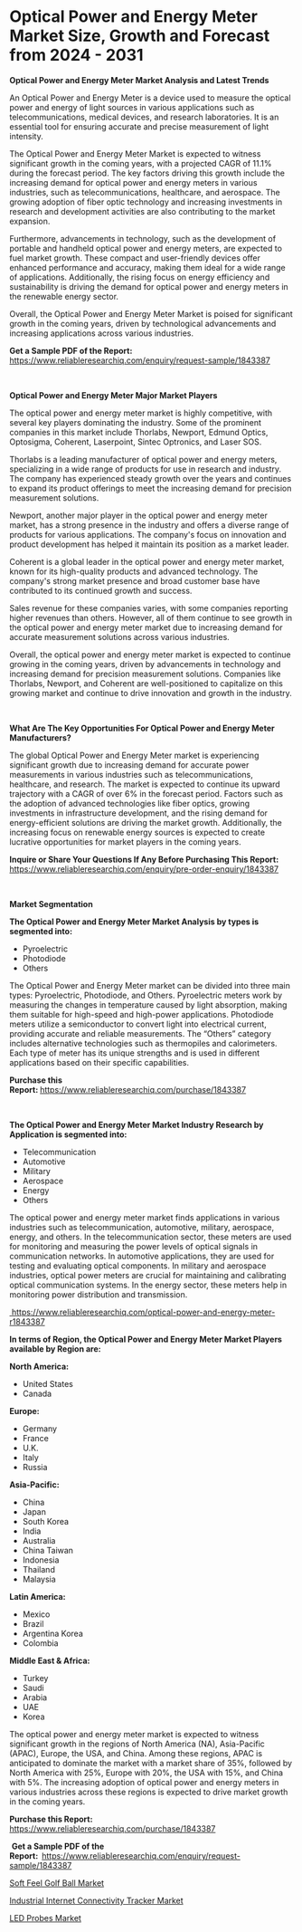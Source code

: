 <p><h1>Optical Power and Energy Meter Market Size, Growth and Forecast from 2024 - 2031</h1></p><p><strong>Optical Power and Energy Meter Market Analysis and Latest Trends</strong></p>
<p><p>An Optical Power and Energy Meter is a device used to measure the optical power and energy of light sources in various applications such as telecommunications, medical devices, and research laboratories. It is an essential tool for ensuring accurate and precise measurement of light intensity.</p><p>The Optical Power and Energy Meter Market is expected to witness significant growth in the coming years, with a projected CAGR of 11.1% during the forecast period. The key factors driving this growth include the increasing demand for optical power and energy meters in various industries, such as telecommunications, healthcare, and aerospace. The growing adoption of fiber optic technology and increasing investments in research and development activities are also contributing to the market expansion.</p><p>Furthermore, advancements in technology, such as the development of portable and handheld optical power and energy meters, are expected to fuel market growth. These compact and user-friendly devices offer enhanced performance and accuracy, making them ideal for a wide range of applications. Additionally, the rising focus on energy efficiency and sustainability is driving the demand for optical power and energy meters in the renewable energy sector.</p><p>Overall, the Optical Power and Energy Meter Market is poised for significant growth in the coming years, driven by technological advancements and increasing applications across various industries.</p></p>
<p><strong>Get a Sample PDF of the Report:&nbsp;</strong> <a href="https://www.reliableresearchiq.com/enquiry/request-sample/1843387">https://www.reliableresearchiq.com/enquiry/request-sample/1843387</a></p>
<p>&nbsp;</p>
<p><strong>Optical Power and Energy Meter Major Market Players</strong></p>
<p><p>The optical power and energy meter market is highly competitive, with several key players dominating the industry. Some of the prominent companies in this market include Thorlabs, Newport, Edmund Optics, Optosigma, Coherent, Laserpoint, Sintec Optronics, and Laser SOS. </p><p>Thorlabs is a leading manufacturer of optical power and energy meters, specializing in a wide range of products for use in research and industry. The company has experienced steady growth over the years and continues to expand its product offerings to meet the increasing demand for precision measurement solutions.</p><p>Newport, another major player in the optical power and energy meter market, has a strong presence in the industry and offers a diverse range of products for various applications. The company's focus on innovation and product development has helped it maintain its position as a market leader.</p><p>Coherent is a global leader in the optical power and energy meter market, known for its high-quality products and advanced technology. The company's strong market presence and broad customer base have contributed to its continued growth and success.</p><p>Sales revenue for these companies varies, with some companies reporting higher revenues than others. However, all of them continue to see growth in the optical power and energy meter market due to increasing demand for accurate measurement solutions across various industries.</p><p>Overall, the optical power and energy meter market is expected to continue growing in the coming years, driven by advancements in technology and increasing demand for precision measurement solutions. Companies like Thorlabs, Newport, and Coherent are well-positioned to capitalize on this growing market and continue to drive innovation and growth in the industry.</p></p>
<p>&nbsp;</p>
<p><strong>What Are The Key Opportunities For Optical Power and Energy Meter Manufacturers?</strong></p>
<p><p>The global Optical Power and Energy Meter market is experiencing significant growth due to increasing demand for accurate power measurements in various industries such as telecommunications, healthcare, and research. The market is expected to continue its upward trajectory with a CAGR of over 6% in the forecast period. Factors such as the adoption of advanced technologies like fiber optics, growing investments in infrastructure development, and the rising demand for energy-efficient solutions are driving the market growth. Additionally, the increasing focus on renewable energy sources is expected to create lucrative opportunities for market players in the coming years.</p></p>
<p><strong>Inquire or Share Your Questions If Any Before Purchasing This Report:</strong> <a href="https://www.reliableresearchiq.com/enquiry/pre-order-enquiry/1843387">https://www.reliableresearchiq.com/enquiry/pre-order-enquiry/1843387</a></p>
<p>&nbsp;</p>
<p><strong>Market Segmentation</strong></p>
<p><strong>The Optical Power and Energy Meter Market Analysis by types is segmented into:</strong></p>
<p><ul><li>Pyroelectric</li><li>Photodiode</li><li>Others</li></ul></p>
<p><p>The Optical Power and Energy Meter market can be divided into three main types: Pyroelectric, Photodiode, and Others. Pyroelectric meters work by measuring the changes in temperature caused by light absorption, making them suitable for high-speed and high-power applications. Photodiode meters utilize a semiconductor to convert light into electrical current, providing accurate and reliable measurements. The “Others” category includes alternative technologies such as thermopiles and calorimeters. Each type of meter has its unique strengths and is used in different applications based on their specific capabilities.</p></p>
<p><strong>Purchase this Report:&nbsp;</strong><a href="https://www.reliableresearchiq.com/purchase/1843387">https://www.reliableresearchiq.com/purchase/1843387</a></p>
<p>&nbsp;</p>
<p><strong>The Optical Power and Energy Meter Market Industry Research by Application is segmented into:</strong></p>
<p><ul><li>Telecommunication</li><li>Automotive</li><li>Military</li><li>Aerospace</li><li>Energy</li><li>Others</li></ul></p>
<p><p>The optical power and energy meter market finds applications in various industries such as telecommunication, automotive, military, aerospace, energy, and others. In the telecommunication sector, these meters are used for monitoring and measuring the power levels of optical signals in communication networks. In automotive applications, they are used for testing and evaluating optical components. In military and aerospace industries, optical power meters are crucial for maintaining and calibrating optical communication systems. In the energy sector, these meters help in monitoring power distribution and transmission.</p></p>
<p><a href="https://www.reliableresearchiq.com/optical-power-and-energy-meter-r1843387">&nbsp;https://www.reliableresearchiq.com/optical-power-and-energy-meter-r1843387</a></p>
<p><strong>In terms of Region, the Optical Power and Energy Meter Market Players available by Region are:</strong></p>
<p>
    <p> <strong> North America: </strong>
        <ul>
            <li>United States</li>
            <li>Canada</li>
        </ul>
        </p> 
    <p> <strong> Europe: </strong>
        <ul>
            <li>Germany</li>
            <li>France</li>
            <li>U.K.</li>
            <li>Italy</li>
            <li>Russia</li>
        </ul>
        </p> 
    <p> <strong> Asia-Pacific: </strong>
        <ul>
            <li>China</li>
            <li>Japan</li>
            <li>South Korea</li>
            <li>India</li>
            <li>Australia</li>
            <li>China Taiwan</li>
            <li>Indonesia</li>
            <li>Thailand</li>
            <li>Malaysia</li>
        </ul>
        </p> 
    <p> <strong> Latin America: </strong>
        <ul>
            <li>Mexico</li>
            <li>Brazil</li>
            <li>Argentina Korea</li>
            <li>Colombia</li>
        </ul>
        </p> 
    <p> <strong> Middle East & Africa: </strong>
        <ul>
            <li>Turkey</li>
            <li>Saudi</li>
            <li>Arabia</li>
            <li>UAE</li>
            <li>Korea</li>
        </ul>
    </p>
    </p>
<p><p>The optical power and energy meter market is expected to witness significant growth in the regions of North America (NA), Asia-Pacific (APAC), Europe, the USA, and China. Among these regions, APAC is anticipated to dominate the market with a market share of 35%, followed by North America with 25%, Europe with 20%, the USA with 15%, and China with 5%. The increasing adoption of optical power and energy meters in various industries across these regions is expected to drive market growth in the coming years.</p></p>
<p><strong>Purchase this Report: </strong><a href="https://www.reliableresearchiq.com/purchase/1843387">https://www.reliableresearchiq.com/purchase/1843387</a></p>
<p>&nbsp;<strong>Get a Sample PDF of the Report:&nbsp;&nbsp;</strong><a href="https://www.reliableresearchiq.com/enquiry/request-sample/1843387">https://www.reliableresearchiq.com/enquiry/request-sample/1843387</a></p>
<p><strong></strong></p>
<p><p><a href="https://github.com/AbdulKoss18/Market-Research-Report-List-1/blob/main/soft-feel-golf-ball-market.md">Soft Feel Golf Ball Market</a></p><p><a href="https://medium.com/@maria.hardacre7345/industrial-internet-connectivity-tracker-market-research-report-market-forecast-and-growth-7054955838df">Industrial Internet Connectivity Tracker Market</a></p><p><a href="https://medium.com/@richard.james09789/global-led-probes-industry-research-report-competitive-landscape-market-size-regional-status-and-80975dda31ab">LED Probes Market</a></p></p>
